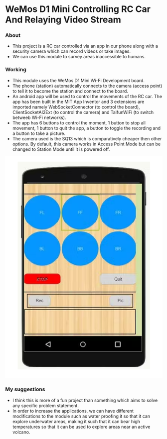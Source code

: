 # WeMos D1 Mini Controlling RC Car And Relaying Video Stream

### About
- This project is a RC car controlled via an app in our phone along with a security camera which can record videos or take images.
- We can use this module to survey areas inaccessible to humans.

### Working
- This module uses the WeMos D1 Mini Wi-Fi Development board. 
- The phone (station) automatically connects to the camera (access point) to tell it to become the station and connect to the board.
- An android app will be used to control the movements of the RC car. The app has been built in the MIT App Inventor and 3 extensions are imported namely WebSocketConnector (to control the board), ClientSocketAI2Ext (to control the camera) and TaifunWiFi (to switch betweeb Wi-Fi networks).
- The app has 6 buttons to control the moment, 1 button to stop all movement, 1 button to quit the app, a button to toggle the recording and a button to take a picture.
- The camera used is the SQ13 which is comparatively cheaper then other options. By default, this camera works in Access Point Mode but can be changed to Station Mode until it is powered off.

![App schematic](Project_3_app.png)

### My suggestions
- I think this is more of a fun project than something which aims to solve any specific problem statement.
- In order to increase the applications, we can have different modifications to the module such as water proofing it so that it can explore underwater areas, making it such that it can bear high temperatures so that it can be used to explore areas near an active volcano.